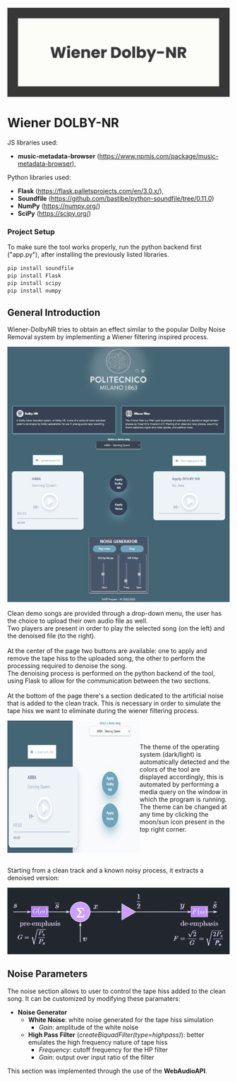 ![Wiener Dolby Noise Removal](/images/WienerDNR.png)

# Wiener DOLBY-NR

JS libraries used: 
+ **music-metadata-browser** (https://www.npmjs.com/package/music-metadata-browser),

Python libraries used: 
+ **Flask** (https://flask.palletsprojects.com/en/3.0.x/),
+ **Soundfile** (https://github.com/bastibe/python-soundfile/tree/0.11.0)
+ **NumPy** (https://numpy.org/)
+ **SciPy** (https://scipy.org/)

### Project Setup
To make sure the tool works properly, run the python backend first ("app.py"), after installing the previously listed libraries.

```sh
pip install soundfile
pip install Flask
pip install scipy
pip install numpy
```

## General Introduction

Wiener-DolbyNR tries to obtain an effect similar to the popular Dolby Noise Removal system by implementing a Wiener filtering inspired process.<br/>

![screenshot of the project](/images/WDNR_screenshot.png)

Clean demo songs are provided through a drop-down menu, the user has the choice to upload their own audio file as well.<br/>
Two players are present in order to play the selected song (on the left) and the denoised file (to the right).<br/><br/>
At the center of the page two buttons are available: one to apply and remove the tape hiss to the uploaded song, the other to perform the processing required to denoise the song.<br/>
The denoising process is performed on the python backend of the tool, using Flask to allow for the communication between the two sections.<br/><br/>
At the bottom of the page there's a section dedicated to the artificial noise that is added to the clean track. This is necessary in order to 
simulate the tape hiss we want to eliminate during the wiener filtering process.

<p>
  <img align="left" src="images/dark-light_mode.png"  width = 300px height = 300px object-fit = cover>
  <br/>
  <br/>
  <br/>
  The theme of the operating system (dark/light) is automatically detected and the colors
  of the tool are displayed accordingly, this is automated by performing a media query on the window in which the program is running. 
  The theme can be changed at any time by clicking the moon/sun icon present in the top right corner.
</p>

<br clear="left"/>
<br clear="left"/>

Starting from a clean track and a known noisy process, it extracts a denoised version:

![wiener filtering scheme](/images/wienerfilter_scheme.png)

## Noise Parameters

The noise section allows to user to control the tape hiss added to the clean song.
It can be customized by modifying these paramaters:
+ **Noise Generator**
  - **White Noise**: white noise generated for the tape hiss simulation
    - *Gain*: amplitude of the white noise
  - **High Pass Filter** (*createBiquadFilter(type=highpass)*): better emulates the high frequency nature of tape hiss
    - *Frequency*: cutoff frequency for the HP filter
    - *Gain*: output over input ratio of the filter

This section was implemented through the use of the **WebAudioAPI**.
